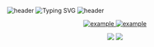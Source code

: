 ![header](https://capsule-render.vercel.app/api?type=waving&color=002c5f&height=90&animation=fadeIn&section=header)
![Typing SVG](https://readme-typing-svg.demolab.com?font=Carter+One&size=35&pause=1000&color=0050AC&background=FF080800&center=true&vCenter=true&width=1000&lines=Jit+Hoon+%2B+Git+Hub+%3D+Jit+Hub+😎&margin=none)
![header](https://capsule-render.vercel.app/api?type=waving&color=002c5f&height=90&animation=fadeIn&section=footer)

<!-- Social icons section -->
<p align="center">
  <a href="https://www.instagram.com/no.brain_study/?igshid=YmMyMTA2M2Y%3D" target="_blank">
    <img src="https://img.shields.io/badge/@no.brain_study-E4405F?style=for-the-badge&logo=instagram&logoColor=white" alt="example"/>
  </a>
  <a href="https://discord.gg/XMJgjQa7qZ" target="_blank">
    <img src="https://img.shields.io/badge/뇌냅스-5865F2?style=for-the-badge&logo=discord&logoColor=white" alt="example"/>
  </a>
</p>

<p align="center">
  <img src=http://github-profile-summary-cards.vercel.app/api/cards/profile-details?username=Jithoon&theme=transparent />
  <img src=http://github-profile-summary-cards.vercel.app/api/cards/repos-per-language?username=Jithoon&theme=transparent />
<p align="center">
